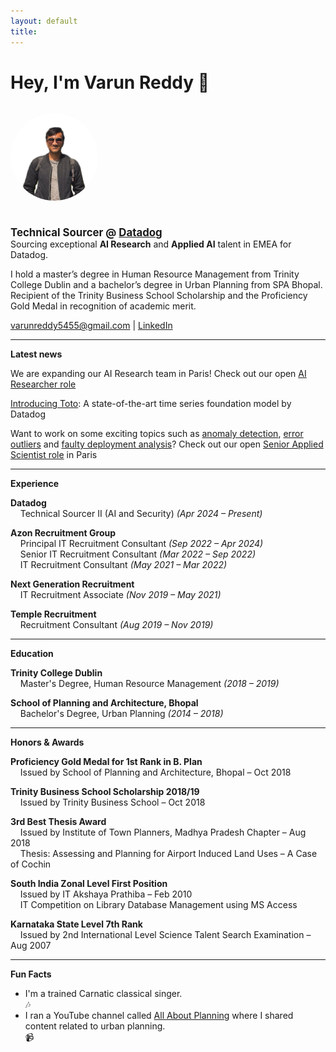 ```yaml
---
layout: default
title: 
---
```


# Hey, I'm Varun Reddy 👋

<div style="display: flex; align-items: center; gap: 24px; flex-wrap: wrap;">

  <!-- Profile Picture -->
  <img src="profile.jpg" alt="Varun Reddy"
       style="border-radius: 50%; object-fit: cover; width: 140px; height: 140px;" />

  <!-- Text Section -->
  <div style="max-width: 600px;">
    <p style="margin: 0; font-size: 1.2em;">
      <strong>Technical Sourcer @ 
      <a href="https://www.youtube.com/watch?v=7T7SyMZihwo" target="_blank">Datadog</a></strong>
    </p>
    <p style="margin: 0;">Sourcing exceptional <strong>AI Research</strong> and <strong>Applied AI</strong> talent in EMEA for Datadog.</p>
  </div>

</div> 

I hold a master’s degree in Human Resource Management from Trinity College Dublin and a bachelor’s degree in Urban Planning from SPA Bhopal. Recipient of the Trinity Business School Scholarship and the Proficiency Gold Medal in recognition of academic merit.

<p>
  <a href="mailto:varunreddy5455@gmail.com">varunreddy5455@gmail.com</a> |
  <a href="https://www.linkedin.com/in/varun-m-r/" target="_blank">LinkedIn</a>
</p>

----------

**Latest news**

We are expanding our AI Research team in Paris! Check out our open [AI Researcher role](https://careers.datadoghq.com/detail/6652564/?gh_jid=6652564)

[Introducing Toto](https://www.datadoghq.com/blog/datadog-time-series-foundation-model/): A state-of-the-art time series foundation model by Datadog

Want to work on some exciting topics such as [anomaly detection](https://www.datadoghq.com/blog/watchdog/), [error outliers](https://docs.datadoghq.com/logs/explorer/watchdog_insights/) and [faulty deployment analysis](https://www.datadoghq.com/blog/faulty-deployment-detection/)? Check out our open [Senior Applied Scientist role](https://careers.datadoghq.com/detail/6781197/?gh_jid=6781197) in Paris

----------

**Experience**

<p><strong>Datadog</strong><br>
&nbsp;&nbsp;&nbsp;&nbsp;Technical Sourcer II (AI and Security) <em>(Apr 2024 – Present)</em></p>

<p><strong>Azon Recruitment Group</strong><br>
&nbsp;&nbsp;&nbsp;&nbsp;Principal IT Recruitment Consultant <em>(Sep 2022 – Apr 2024)</em><br>
&nbsp;&nbsp;&nbsp;&nbsp;Senior IT Recruitment Consultant <em>(Mar 2022 – Sep 2022)</em><br>
&nbsp;&nbsp;&nbsp;&nbsp;IT Recruitment Consultant <em>(May 2021 – Mar 2022)</em></p>

<p><strong>Next Generation Recruitment</strong><br>
&nbsp;&nbsp;&nbsp;&nbsp;IT Recruitment Associate <em>(Nov 2019 – May 2021)</em></p>

<p><strong>Temple Recruitment</strong><br>
&nbsp;&nbsp;&nbsp;&nbsp;Recruitment Consultant <em>(Aug 2019 – Nov 2019)</em></p>

<hr>

**Education**

<p><strong>Trinity College Dublin</strong><br>
&nbsp;&nbsp;&nbsp;&nbsp;Master's Degree, Human Resource Management <em>(2018 – 2019)</em></p>

<p><strong>School of Planning and Architecture, Bhopal</strong><br>
&nbsp;&nbsp;&nbsp;&nbsp;Bachelor's Degree, Urban Planning <em>(2014 – 2018)</em></p>

<hr>

**Honors & Awards**

<p><strong>Proficiency Gold Medal for 1st Rank in B. Plan</strong><br>
&nbsp;&nbsp;&nbsp;&nbsp;Issued by School of Planning and Architecture, Bhopal – Oct 2018</p>

<p><strong>Trinity Business School Scholarship 2018/19</strong><br>
&nbsp;&nbsp;&nbsp;&nbsp;Issued by Trinity Business School – Oct 2018</p>

<p><strong>3rd Best Thesis Award</strong><br>
&nbsp;&nbsp;&nbsp;&nbsp;Issued by Institute of Town Planners, Madhya Pradesh Chapter – Aug 2018<br>
&nbsp;&nbsp;&nbsp;&nbsp;Thesis: Assessing and Planning for Airport Induced Land Uses – A Case of Cochin</p>

<p><strong>South India Zonal Level First Position</strong><br>
&nbsp;&nbsp;&nbsp;&nbsp;Issued by IT Akshaya Prathiba – Feb 2010<br>
&nbsp;&nbsp;&nbsp;&nbsp;IT Competition on Library Database Management using MS Access</p>

<p><strong>Karnataka State Level 7th Rank</strong><br>
&nbsp;&nbsp;&nbsp;&nbsp;Issued by 2nd International Level Science Talent Search Examination – Aug 2007</p>

<hr>

**Fun Facts**

<ul>
  <li>I'm a trained Carnatic classical singer.</li> 🎶
  <li>I ran a YouTube channel called <a href="https://www.youtube.com/@AllAboutPlanning" target="_blank">All About Planning</a> where I shared content related to urban planning.</li> 📹
</ul>

